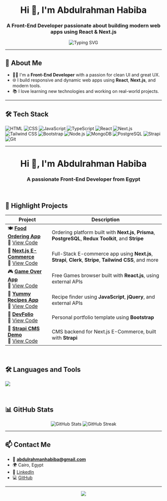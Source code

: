 <h1 align="center">Hi 👋, I'm Abdulrahman Habiba</h1>
<h3 align="center">A Front-End Developer passionate about building modern web apps using React & Next.js</h3>

<p align="center">
  <img src="https://readme-typing-svg.herokuapp.com?font=Fira+Code&size=20&duration=2000&pause=1000&center=true&vCenter=true&width=435&lines=Front-End+Developer;React+%7C+Next.js+%7C+Tailwind+Lover;Let's+build+something+great!🚀" alt="Typing SVG" />
</p>

---

## 🚀 About Me

- 🧑‍💻 I'm a **Front-End Developer** with a passion for clean UI and great UX.
- 🌐 I build responsive and dynamic web apps using **React**, **Next.js**, and modern tools.
- 📚 I love learning new technologies and working on real-world projects.

---

## 🛠️ Tech Stack

![HTML](https://img.shields.io/badge/-HTML5-E34F26?logo=html5&logoColor=white&style=flat)
![CSS](https://img.shields.io/badge/-CSS3-1572B6?logo=css3&logoColor=white&style=flat)
![JavaScript](https://img.shields.io/badge/-JavaScript-F7DF1E?logo=javascript&logoColor=black&style=flat)
![TypeScript](https://img.shields.io/badge/-TypeScript-3178C6?logo=typescript&logoColor=white&style=flat)
![React](https://img.shields.io/badge/-React-61DAFB?logo=react&logoColor=black&style=flat)
![Next.js](https://img.shields.io/badge/-Next.js-000000?logo=next.js&logoColor=white&style=flat)
![Tailwind CSS](https://img.shields.io/badge/-Tailwind-06B6D4?logo=tailwind-css&logoColor=white&style=flat)
![Bootstrap](https://img.shields.io/badge/-Bootstrap-7952B3?logo=bootstrap&logoColor=white&style=flat)
![Node.js](https://img.shields.io/badge/-Node.js-339933?logo=node.js&logoColor=white&style=flat)
![MongoDB](https://img.shields.io/badge/-MongoDB-47A248?logo=mongodb&logoColor=white&style=flat)
![PostgreSQL](https://img.shields.io/badge/-PostgreSQL-4169E1?logo=postgresql&logoColor=white&style=flat)
![Strapi](https://img.shields.io/badge/-Strapi-2E7EEA?logo=strapi&logoColor=white&style=flat)
![Git](https://img.shields.io/badge/-Git-F05032?logo=git&logoColor=white&style=flat)

---
<h1 align="center">Hi 👋, I'm Abdulrahman Habiba</h1>
<h3 align="center">A passionate Front-End Developer from Egypt</h3>

<br>

## 💼 Highlight Projects

| Project | Description |
|--------|-------------|
| 🍽️ [**Food Ordering App**](https://food-ordering-app-lyart-three.vercel.app/) <br> 🔗 [View Code](https://github.com/AbdulrahmanHabiba/food-ordering-app) | Ordering platform built with **Next.js**, **Prisma**, **PostgreSQL**, **Redux Toolkit**, and **Stripe** |
| 🛒 [**Next.js E-Commerce**](https://next-js-ecommerce-liard.vercel.app/) <br> 🔗 [View Code](https://github.com/AbdulrahmanHabiba/next-js-ecommerce) | Full-Stack E-commerce app using **Next.js**, **Strapi**, **Clerk**, **Stripe**, **Tailwind CSS**, and more |
| 🎮 [**Game Over App**](https://abdulrahmanhabiba.github.io/Game_over-React/) <br> 🔗 [View Code](https://github.com/AbdulrahmanHabiba/Game_Over-React_code) | Free Games browser built with **React.js**, using external APIs |
| 🍔 [**Yummy Recipes App**](https://abdulrahmanhabiba.github.io/yummy2024/) <br> 🔗 [View Code](https://github.com/AbdulrahmanHabiba/yummy2024) | Recipe finder using **JavaScript**, **jQuery**, and external APIs |
| 💼 [**DevFolio**](https://abdulrahmanhabiba.github.io/DevFolio/) <br> 🔗 [View Code](https://github.com/AbdulrahmanHabiba/DevFolio) | Personal portfolio template using **Bootstrap** |
| 🔧 [**Strapi CMS Demo**](https://strapi-ecommerce-production-f8fb.up.railway.app/) <br> 🔗 [View Code](https://github.com/AbdulrahmanHabiba/strapi-ecommerce) | CMS backend for Next.js E-Commerce, built with **Strapi** |

<br>

## 🛠️ Languages and Tools

<p align="left">
  <img src="https://skillicons.dev/icons?i=html,css,js,ts,react,nextjs,nodejs,tailwind,bootstrap,redux,postgresql,mongodb,git,figma,vercel" />
</p>

<br>

## 📊 GitHub Stats

<p align="center">
  <img src="https://github-readme-stats.vercel.app/api?username=AbdulrahmanHabiba&show_icons=true&theme=radical" alt="GitHub Stats" />
  <img src="https://github-readme-streak-stats.herokuapp.com/?user=AbdulrahmanHabiba&theme=radical" alt="GitHub Streak" />
</p>

---

## 📫 Contact Me

- 📧 **abdulrahmanhabiba@gmail.com**
- 🌍 Cairo, Egypt
- 🔗 [LinkedIn](https://www.linkedin.com/in/abdulrahman-habiba-b6a34921a)
- 💻 [GitHub](https://github.com/AbdulrahmanHabiba)

---

<p align="center">
  <img src="https://capsule-render.vercel.app/api?type=waving&color=gradient&height=100&section=footer"/>
</p>

